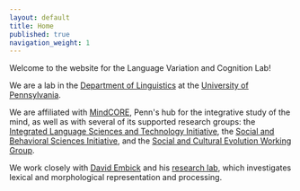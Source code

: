 ```yaml
---
layout: default
title: Home
published: true
navigation_weight: 1
---
```



Welcome to the website for the Language Variation and Cognition Lab!

We are a lab in the [Department of Linguistics](https://www.ling.upenn.edu/) at the [University of Pennsylvania](https://www.upenn.edu/). 

We are affiliated with [MindCORE](https://mindcore.sas.upenn.edu/), Penn's hub for the integrative study of the mind, as well as with several of its supported research groups: the [Integrated Language Sciences and Technology Initiative](http://web.sas.upenn.edu/langscience/), the [Social and Behavioral Sciences Initiative](http://web.sas.upenn.edu/penn-sbsi/), and the [Social and Cultural Evolution Working Group](https://web.sas.upenn.edu/scew/). 

We work closely with [David Embick](https://www.ling.upenn.edu/~embick/) and his [research lab](http://web.sas.upenn.edu/embick-lab/), which investigates lexical and morphological representation and processing.

